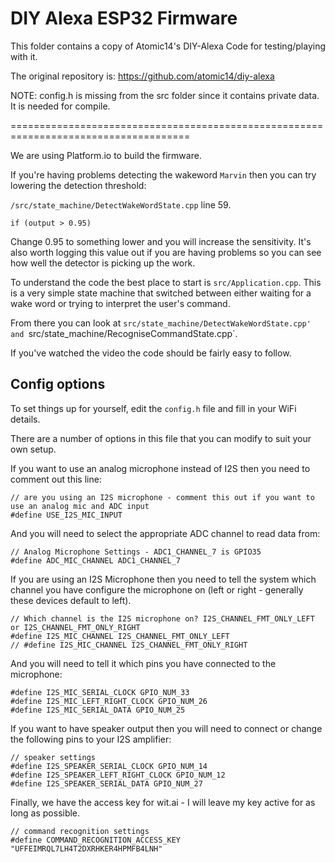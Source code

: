 # DIY Alexa ESP32 Firmware

This folder contains a copy of Atomic14's DIY-Alexa Code for testing/playing with it.

The original repository is: https://github.com/atomic14/diy-alexa

NOTE:  config.h is missing from the src folder since it contains private data.  It is needed for compile.

=====================================================================================

We are using Platform.io to build the firmware.

If you're having problems detecting the wakeword `Marvin` then you can try lowering the detection threshold:

`/src/state_machine/DetectWakeWordState.cpp` line 59.

```
if (output > 0.95)
```

Change 0.95 to something lower and you will increase the sensitivity. It's also worth logging this value out if you are having problems so you can see how well the detector is picking up the work.

To understand the code the best place to start is `src/Application.cpp`. This is a very simple state machine that switched between either waiting for a wake word or trying to interpret the user's command.

From there you can look at `src/state_machine/DetectWakeWordState.cpp' and `src/state_machine/RecogniseCommandState.cpp`.

If you've watched the video the code should be fairly easy to follow.

## Config options

To set things up for yourself, edit the `config.h` file and fill in your WiFi details.

There are a number of options in this file that you can modify to suit your own setup.

If you want to use an analog microphone instead of I2S then you need to comment out this line:

```
// are you using an I2S microphone - comment this out if you want to use an analog mic and ADC input
#define USE_I2S_MIC_INPUT
```

And you will need to select the appropriate ADC channel to read data from:

```
// Analog Microphone Settings - ADC1_CHANNEL_7 is GPIO35
#define ADC_MIC_CHANNEL ADC1_CHANNEL_7
```

If you are using an I2S Microphone then you need to tell the system which channel you have configure the microphone on (left or right - generally these devices default to left).

```
// Which channel is the I2S microphone on? I2S_CHANNEL_FMT_ONLY_LEFT or I2S_CHANNEL_FMT_ONLY_RIGHT
#define I2S_MIC_CHANNEL I2S_CHANNEL_FMT_ONLY_LEFT
// #define I2S_MIC_CHANNEL I2S_CHANNEL_FMT_ONLY_RIGHT
```

And you will need to tell it which pins you have connected to the microphone:

```
#define I2S_MIC_SERIAL_CLOCK GPIO_NUM_33
#define I2S_MIC_LEFT_RIGHT_CLOCK GPIO_NUM_26
#define I2S_MIC_SERIAL_DATA GPIO_NUM_25
```

If you want to have speaker output then you will need to connect or change the following pins to your I2S amplifier:

```
// speaker settings
#define I2S_SPEAKER_SERIAL_CLOCK GPIO_NUM_14
#define I2S_SPEAKER_LEFT_RIGHT_CLOCK GPIO_NUM_12
#define I2S_SPEAKER_SERIAL_DATA GPIO_NUM_27
```

Finally, we have the access key for wit.ai - I will leave my key active for as long as possible.

```
// command recognition settings
#define COMMAND_RECOGNITION_ACCESS_KEY "UFFEIMRQL7LH4T2DXRHKER4HPMFB4LNH"
```
